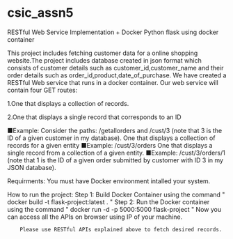 # csic_assn5
RESTful Web Service Implementation + Docker
Python flask using docker container

This project includes fetching customer data for a online shopping website.The project includes database created in json format which consists of customer details such as customer_id,customer_name and their order details such as order_id,product,date_of_purchase.
We have created a RESTful Web service that runs in a docker container.
Our web service will contain four GET routes:

1.One that displays a collection of records.

2.One that displays a single record that corresponds to an ID

■Example:​ Consider the paths: /getallorders and /cust/3 (note that 3 is the ID of a given customer in my database).
One that displays a collection of records for a given entity
■Example:​ /cust/3/orders
One that displays a single record from a collection of a given entity.
■Example:​ /cust/3/orders/1 (note that 1 is the ID of a given order submitted by customer with ID 3 in my JSON database).

Requirments:
You must have Docker environment intalled your system.

How to run the project:
Step 1: Build Docker Container using the command " docker build -t flask-project:latest . "
Step 2: Run the Docker container using the command " docker run -d -p 5000:5000 flask-project "
        Now you can access all the APIs on browser using IP of your machine.
        
        Please use RESTful APIs explained above to fetch desired records.
